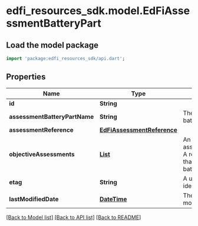 # edfi_resources_sdk.model.EdFiAssessmentBatteryPart

## Load the model package
```dart
import 'package:edfi_resources_sdk/api.dart';
```

## Properties
Name | Type | Description | Notes
------------ | ------------- | ------------- | -------------
**id** | **String** |  | [optional] 
**assessmentBatteryPartName** | **String** | The name of the part of an assessment battery. | 
**assessmentReference** | [**EdFiAssessmentReference**](EdFiAssessmentReference.md) |  | 
**objectiveAssessments** | [**List<EdFiAssessmentBatteryPartObjectiveAssessment>**](EdFiAssessmentBatteryPartObjectiveAssessment.md) | An unordered collection of assessmentBatteryPartObjectiveAssessments. A reference to the objective assessment(s) that are administered by the assessment battery part. | [optional] [default to const []]
**etag** | **String** | A unique system-generated value that identifies the version of the resource. | [optional] 
**lastModifiedDate** | [**DateTime**](DateTime.md) | The date and time the resource was last modified. | [optional] 

[[Back to Model list]](../README.md#documentation-for-models) [[Back to API list]](../README.md#documentation-for-api-endpoints) [[Back to README]](../README.md)


